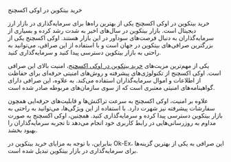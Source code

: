 خرید بیتکوین در اوکی اکسچنج

  

خرید بیتکوین در اوکی اکسچنج یکی از بهترین راه‌ها برای سرمایه‌گذاری در بازار ارز دیجیتال است. بازار بیتکوین در سال‌های اخیر به شدت رشد کرده و بسیاری از سرمایه‌گذاران به دنبال فرصت‌های سودآور در این بازار هستند. اوکی اکسچنج یکی از بزرگترین صرافی‌های بیتکوین در جهان است و با استفاده از این صرافی، می‌توانید به راحتی به بازار بیتکوین دسترسی پیدا کنید و سرمایه‌گذاری کنید.

یکی از مهم‌ترین مزیت‌های [خرید بیتکوین در اوکی اکسچنج](https://ok-ex.io/buy-and-sell/BTC)، امنیت بالای این صرافی است. اوکی اکسچنج از تکنولوژی‌های پیشرفته و روش‌های امنیتی حرفه‌ای برای حفاظت از اطلاعات و اموال سرمایه‌گذاران استفاده می‌کند. به علاوه، این صرافی دارای گواهینامه‌های امنیتی معتبری است که از سوی سازمان‌های مربوطه صادر شده است.

علاوه بر امنیت، اوکی اکسچنج به سرعت تراکنش‌ها و قابلیت‌های حرفه‌ایی همچون سفارشات پیشرفته نیز شهرت دارد. با استفاده از این ویژگی‌ها، می‌توانید به راحتی به بازار بیتکوین دسترسی پیدا کرده و سرمایه‌گذاری کنید. همچنین، اوکی اکسچنج به صورت مداوم به روزرسانی‌هایی در رابط کاربری خود انجام می‌دهد تا تجربه سرمایه‌گذاران را بهبود بخشد.

بنابراین، با توجه به مزایای خرید بیتکوین در Ok-Ex، این صرافی به یکی از بهترین گزینه‌ها برای سرمایه‌گذاری در بازار بیتکوین تبدیل شده است.

